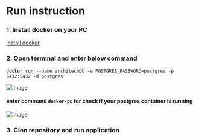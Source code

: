 # Run instruction </br>

### 1. Install docker on your PC 

[install docker](https://www.docker.com/get-started/)

### 2. Open terminal and enter below command 

```docker run --name architechDb -e POSTGRES_PASSWORD=postgres -p 5432:5432 -d postgres``` 

![image](https://user-images.githubusercontent.com/48771917/166106717-a922a937-2bb9-4357-a5e7-aaa00a26ce75.png) 

#### enter command ```docker-ps``` for check if your postgres container is running 

![image](https://user-images.githubusercontent.com/48771917/166106742-f1d2f245-bf6c-4345-86f8-0144a920aa60.png) 

### 3. Clon repository and run application
